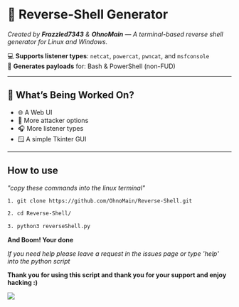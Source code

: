 # 🐚 Reverse-Shell Generator

_Created by **Frazzled7343** & **OhnoMain** — A terminal-based reverse shell generator for Linux and Windows._

💻 **Supports listener types**: `netcat`, `powercat`, `pwncat`, and `msfconsole`  
🐍 **Generates payloads** for: Bash & PowerShell (non-FUD)

---

## 🚧 What’s Being Worked On?

- 🌐 A Web UI  
- 🎯 More attacker options  
- 🎧 More listener types  
- 🪟 A simple Tkinter GUI  

---

<h2>How to use</h2>

_"copy these commands into the linux terminal"_
```bash 
1. git clone https://github.com/OhnoMain/Reverse-Shell.git
```
```bash
2. cd Reverse-Shell/
```
```bash
3. python3 reverseShell.py
```
**And Boom! Your done**

_If you need help please leave a request in the issues page or type 'help' into the python script_

**Thank you for using this script and thank you for your support and enjoy hacking :)**

<img src="https://media.giphy.com/media/v1.Y2lkPTc5MGI3NjExbnJ5bHQ2cXkyenU4ajc1YWdpNGlua2Z6dm10Nmt4YnhxZHp3bXBrOCZlcD12MV9naWZzX3NlYXJjaCZjdD1n/B4dt6rXq6nABilHTYM/giphy.gif">

